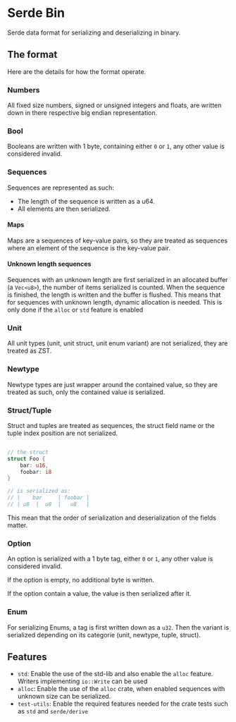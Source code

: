 # Serde Bin

Serde data format for serializing and deserializing in binary.

## The format

Here are the details for how the format operate.

### Numbers

All fixed size numbers, signed or unsigned integers and floats, are written down in there respective big endian representation.

### Bool

Booleans are written with 1 byte, containing either `0` or `1`, any other value is considered invalid.

### Sequences

Sequences are represented as such:

 - The length of the sequence is written as a u64.
 - All elements are then serialized.

#### Maps

Maps are a sequences of key-value pairs, so they are treated as sequences where an element of the sequence is the key-value pair.


#### Unknown length sequences

Sequences with an unknown length are first serialized in an allocated buffer (a `Vec<u8>`), 
the number of items serialized is counted. When the sequence is finished, the length is written and the buffer is flushed. 
This means that for sequences with unknown length, dynamic allocation is needed. 
This is only done if the `alloc` or `std` feature is enabled

### Unit

All unit types (unit, unit struct, unit enum variant) are not serialized, they are treated as ZST.

### Newtype

Newtype types are just wrapper around the contained value, so they are treated as such, only the contained value is serialized.

### Struct/Tuple

Struct and tuples are treated as sequences, the struct field name or the tuple index position are not serialized.

```rust

// the struct
struct Foo {
    bar: u16,
    foobar: i8
}

// is serialized as:
// |    bar     | foobar |
// | u8  |  u8  |   u8   |

```
This mean that the order of serialization and deserialization of the fields matter.

### Option

An option is serialized with a 1 byte tag, either `0` or `1`, any other value is considered invalid.

If the option is empty, no additional byte is written.

If the option contain a value, the value is then serialized after it.

### Enum

For serializing Enums, a tag is first written down as a `u32`. Then the variant is serialized depending on its categorie (unit, newtype, tuple, struct).


## Features
- `std`: Enable the use of the std-lib and also enable the `alloc` feature. Writers implementing `io::Write` can be used
- `alloc`: Enable the use of the `alloc` crate, when enabled sequences with unknown size can be serialized.
- `test-utils`: Enable the required features needed for the crate tests such as `std` and `serde/derive` 

